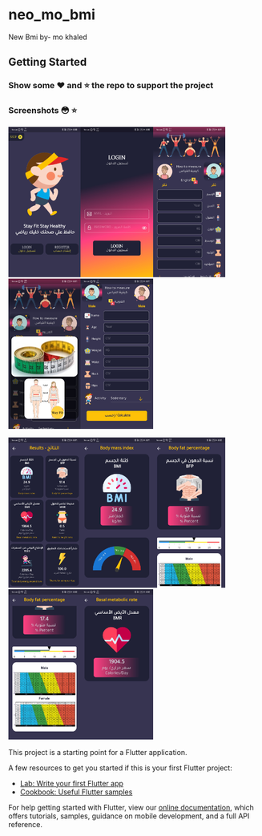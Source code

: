 # neo_mo_bmi

New Bmi by- mo khaled
## Getting Started
### Show some :heart: and :star: the repo to support the project

### Screenshots 😳 :star: 

<img src="Screenshot_20210730_160047_com.neomo.neo_mo_bmi.jpg" height="300em" /><img src="Screenshot_20210730_160054_com.neomo.neo_mo_bmi.jpg" height="300em" /><img src="Screenshot_20210730_160104_com.neomo.neo_mo_bmi.jpg" height="300em" /><img src="Screenshot_20210730_160115_com.neomo.neo_mo_bmi.jpg" height="300em" /><img src="Screenshot_20210730_160119_com.neomo.neo_mo_bmi.jpg" height="300em" />


<img src="Screenshot_20210730_160148_com.neomo.neo_mo_bmi.jpg" height="300em" /><img src="Screenshot_20210730_160152_com.neomo.neo_mo_bmi.jpg" height="300em" /><img src="Screenshot_20210730_160201_com.neomo.neo_mo_bmi.jpg" height="300em" /><img src="Screenshot_20210730_160206_com.neomo.neo_mo_bmi.jpg" height="300em" /><img src="Screenshot_20210730_160216_com.neomo.neo_mo_bmi.jpg" height="300em" />


This project is a starting point for a Flutter application.

A few resources to get you started if this is your first Flutter project:

- [Lab: Write your first Flutter app](https://flutter.dev/docs/get-started/codelab)
- [Cookbook: Useful Flutter samples](https://flutter.dev/docs/cookbook)

For help getting started with Flutter, view our
[online documentation](https://flutter.dev/docs), which offers tutorials,
samples, guidance on mobile development, and a full API reference.


